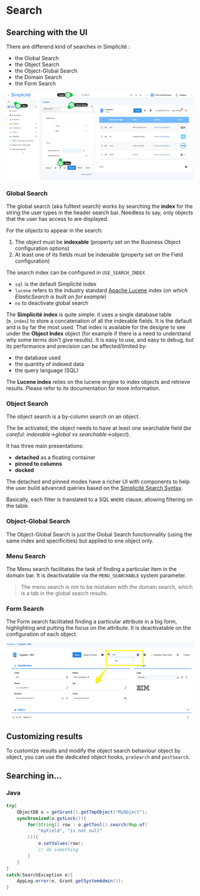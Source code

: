 Search
=======

## Searching with the UI

There are differend kind of searches in Simplicité : 
- the Global Search
- the Object Search
- the Object-Global Search
- the Domain Search
- the Form Search

![alt](search-types.png)

### Global Search

The global search (aka fulltext search) works by searching the **index** for the string the user types in the header search bar. Needless to say, only objects that the user has access to are displayed.

For the objects to appear in the search:
1. The object must be **indexable** (property set on the Business Object configuration options)
2. At least one of its fields must be indexable (property set on the Field configuration)

The search index can be configured in `USE_SEARCH_INDEX`
- `sql` is the default Simplicité index
- `lucene` refers to the industry standard [Apache Lucene](https://lucene.apache.org/core) index (*on which ElasticSearch is built on for example*)
- `no` to deactivate global search

The **Simplicité index** is quite simple: it uses a single database table (`m_index`) to store a concatenation of all the indexable fields. It is the default and is by far the most used. That index is available for the designe to see under the **Object Index** object (for example if there is a need to understand why some terms don't give results). It is easy to use, and easy to debug, but its performance and precision can be affected/limited by:
- the database used
- the quantity of indexed data
- the query language (SQL)

The **Lucene index** relies on the lucene engine to index objects and retrieve results. Please refer to its documentation for more information.

<!-- TODO global search results https://community.simplicite.io/t/recherche-limitee-a-un-domaine/1885/7 -->

### Object Search

The object search is a by-column search on an object. 

The be activated, the object needs to have at least one searchable field (*be careful: indexable->global vs searchable->object*).

It has three main presentations: 
- **detached** as a floating container
- **pinned to columns**
- **docked**

The detached and pinned modes have a richer UI with components to help the user build advanced queries based on the [Simplicité Search Syntax](/lesson/docs/ui/search-syntax).

Basically, each filter is translated to a SQL `WHERE` clause, allowing filtering on the table.

### Object-Global Search

The Object-Global Search is just the Global Search functionnality (using the same index and specificities) but applied to one object only.

### Menu Search

The Menu search facilitates the task of finding a particular item in the domain bar. It is deactivatable via the `MENU_SEARCHABLE` system parameter.

> The menu search is not to be mistaken with the domain search, which is a tab in the global search results.

### Form Search

The Form search facilitated finding a particular attribute in a big form, highlighting and putting the focus on the attribute. It is deactivatable on the configuration of each object.

![form search](form-search.png)

## Customizing results

To customize results and modify the object search behaviour object by object, you can use the dedicated object hooks, `preSearch` and `postSearch`.

## Searching in...

### Java

```java
try{
	ObjectDB o = getGrant().getTmpObject("MyObject");
	synchronized(o.getLock()){
		for(String[] row : o.getTool().search(Map.of(
			"myField", "is not null"
		))){
			o.setValues(row);
			// do something
		}
	}
}
catch(SearchException e){
	AppLog.error(e, Grant.getSystemAdmin());
}
```

<!--

### JS

TBD... lib ajax & lib npm

### API

TBD... 

-->